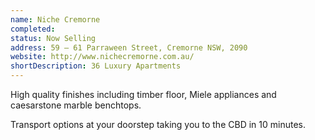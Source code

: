 ```yaml
---
name: Niche Cremorne
completed: 
status: Now Selling
address: 59 – 61 Parraween Street, Cremorne NSW, 2090
website: http://www.nichecremorne.com.au/
shortDescription: 36 Luxury Apartments
---
```


High quality finishes including timber floor, Miele appliances and caesarstone marble benchtops.

Transport options at your doorstep taking you to the CBD in 10 minutes.